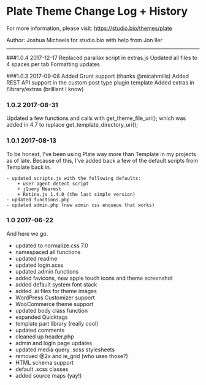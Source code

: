 # Plate Theme Change Log + History

For more information, please visit: https://studio.bio/themes/plate

Author: Joshua Michaels for studio.bio with help from Jon Iler


*******************************************************************

###1.0.4 2017-12-17
Replaced parallax script in extras.js
Updated all files to 4 spaces per tab
Formatting updates


###1.0.3 2017-09-08
Added Grunt support (thanks @micahmills)
Added REST API support in the custom post type plugin template
Added extras in /library/extras (brilliant I know)


### 1.0.2 2017-08-31
Updated a few functions and calls with get_theme_file_uri(); which
was added in 4.7 to replace get_template_directory_uri();


### 1.0.1 2017-08-13
To be honest, I've been using Plate way more than Template in my
projects as of late. Because of this, I've added back a few 
of the default scripts from Template back in.

	- updated scripts.js with the following defaults:
		+ user agent detect script
		+ jQuery Nearest
		+ Retina.js 1.4.0 (the last simple version)
	- updated functions.php
	- updated admin.php (new admin css enqueue that works)


### 1.0 2017-06-22
And here we go.

- updated to normalize.css 7.0
- namespaced all functions
- updated readme
- updated login.scss
- updated admin functions
- added favicons, new apple touch icons and theme screenshot
- added default system font stack
- added .ai files for theme images
- WordPress Customizer support
- WooCommerce theme support
- updated body class function
- expanded Quicktags
- template part library (really cool)
- updated comments
- cleaned up header.php
- admin and login page updates
- updated media query .scss stylesheets
- removed @2x and ie_grid (who uses those?)
- HTML schema support
- default .scss classes
- added source maps (yay!)
